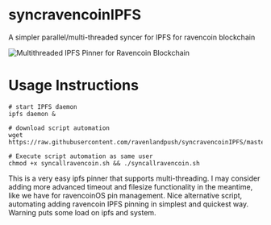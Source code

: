 # syncravencoinIPFS
A simpler parallel/multi-threaded syncer for IPFS for ravencoin blockchain


![Multithreaded IPFS Pinner for Ravencoin Blockchain](https://gateway.ravenland.org/ipfs/QmZypBmUuRwVNwnUwe58zxyYZyv6WpBuqXcBgL71ArQhEn "Pin Ravencoin to IPFS fast")

# Usage Instructions


```
# start IPFS daemon
ipfs daemon &

# download script automation
wget https://raw.githubusercontent.com/ravenlandpush/syncravencoinIPFS/master/syncallravencoin.sh

# Execute script automation as same user
chmod +x syncallravencoin.sh && ./syncallravencoin.sh
```

This is a very easy ipfs pinner that supports multi-threading. I may consider adding more advanced timeout and filesize functionality in the meantime, like we have for ravencoinOS pin management. Nice alternative script, automating adding ravencoin IPFS pinning in simplest and quickest way. Warning puts some load on ipfs and system.
